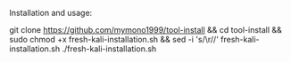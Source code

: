 Installation and usage:

git clone https://github.com/mymono1999/tool-install &&
cd tool-install &&
sudo chmod +x fresh-kali-installation.sh &&
sed -i 's/\r//' fresh-kali-installation.sh
./fresh-kali-installation.sh
